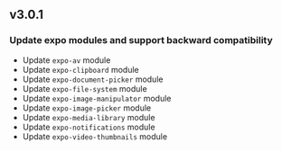 ## v3.0.1

### Update expo modules and support backward compatibility

- Update `expo-av` module
- Update `expo-clipboard` module
- Update `expo-document-picker` module
- Update `expo-file-system` module
- Update `expo-image-manipulator` module
- Update `expo-image-picker` module
- Update `expo-media-library` module
- Update `expo-notifications` module
- Update `expo-video-thumbnails` module
